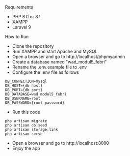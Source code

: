 Requirements
- PHP 8.0 or 8.1
- XAMPP
- Laravel 9

How to Run
- Clone the repository
- Run XAMPP and start Apache and MySQL
- Open a browser and go to http://localhost/phpmyadmin
- Create a database named "wad_modul5_febri"
- Rename the .env.example file to .env
- Configure the .env file as follows
```
DB_CONNECTION=mysql
DB_HOST={db host}
DB_PORT={db port}
DB_DATABASE=wad_modul5_febri
DB_USERNAME=root
DB_PASSWORD={root password}
```
- Run this code
```
php artisan migrate
php artisan db:seed
php artisan storage:link
php artisan serve
```
- Open a browser and go to http://localhost:8000
- Enjoy the app
